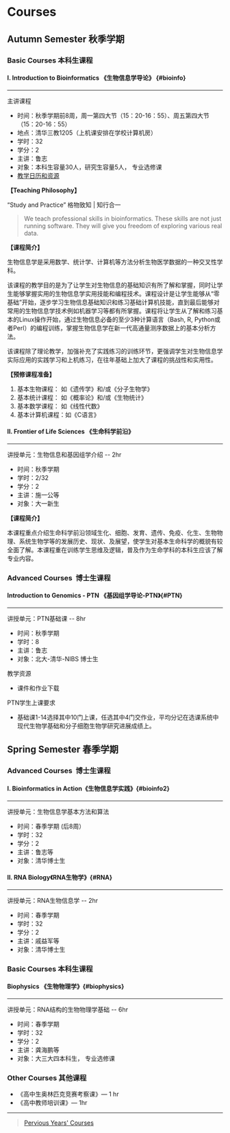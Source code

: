 # Courses 

## Autumn Semester 秋季学期 

### Basic Courses 本科生课程

#### I. Introduction to Bioinformatics 《生物信息学导论》 {#bioinfo}
---

主讲课程

-   时间：秋季学期前8周，周一第四大节（15：20-16：55）、周五第四大节（15：20-16：55）
-   地点：清华三教1205（上机课安排在学校计算机房）  
-   学时：32 
-   学分：2
-   主讲：鲁志 
-   对象：本科生容量30人，研究生容量5人， 专业选修课
-   [教学日历和资源](https://www.evernote.com/l/ABJ1_LKqbc1NAaoFohtSR0SXi2Vh3RbVNrg)


**【Teaching Philosophy】**

“Study and Practice”  格物致知 \| 知行合一 

> We teach professional skills in bioinformatics. These skills are not just running software. They will give you freedom of exploring various real data.


**【课程简介】**

生物信息学是采用数学、统计学、计算机等方法分析生物医学数据的一种交叉性学科。

该课程的教学目的是为了让学生对生物信息的基础知识有所了解和掌握，同时让学生能够掌握实用的生物信息学实用技能和编程技术。课程设计是让学生能够从“零基础”开始，逐步学习生物信息基础知识和练习基础计算机技能，直到最后能够对常用的生物信息学技术例如机器学习等都有所掌握。课程将让学生从了解和练习基本的Linux操作开始，通过生物信息必备的至少3种计算语言（Bash, R, Python或者Perl）的编程训练，掌握生物信息学在新一代高通量测序数据上的基本分析方法。

该课程除了理论教学，加强补充了实践练习的训练环节，更强调学生对生物信息学实际应用的实践学习和上机练习，在往年基础上加大了课程的挑战性和实用性。

**【预修课程准备】**

1. 基本生物课程： 如《遗传学》和/或《分子生物学》
2. 基本统计课程： 如《概率论》和/或《生物统计》
3. 基本数学课程： 如《线性代数》
4. 基本计算机课程：如《C语言》


#### II. Frontier of Life Sciences 《生命科学前沿》
---

讲授单元：生物信息和基因组学介绍 -- 2hr

-   时间：秋季学期 
-   学时：2/32 
-   学分：2
-   主讲：施一公等 
-   对象：大一新生

**【课程简介】**

本课程重点介绍生命科学前沿领域生化、细胞、发育、遗传、免疫、化生、生物物理、系统生物学等的发展历史、现状、及展望，使学生对基本生命科学的概貌有较全面了解。本课程重在训练学生思维及逻辑，普及作为生命学科的本科生应该了解专业内容。



### Advanced Courses  博士生课程

#### Introduction to Genomics - PTN 《基因组学导论-PTN》{#PTN}
---

讲授单元：PTN基础课 -- 8hr

-   时间：秋季学期
-   学时：8 
-   主讲：鲁志 
-   对象：北大-清华-NIBS 博士生

教学资源

-   课件和作业下载


PTN学生上课要求

-   基础课1-14选择其中10门上课，任选其中4门交作业，平均分记在选课系统中现代生物学基础和分子细胞生物学研究进展成绩上。




## Spring Semester 春季学期

### Advanced Courses  博士生课程

#### I. Bioinformatics in Action《生物信息学实践》{#bioinfo2}
---

讲授单元：生物信息学基本方法和算法

-   时间：春季学期 (后8周） 
-   学时：32 
-   学分：2
-   主讲：鲁志等 
-   对象：清华博士生

#### II. RNA Biology《RNA生物学》{#RNA}
---

讲授单元：RNA生物信息学 -- 2hr

-   时间：春季学期 
-   学时：32 
-   学分：2
-   主讲：戚益军等 
-   对象：清华博士生



### Basic Courses 本科生课程

#### Biophysics 《生物物理学》{#biophysics}
---

讲授单元：RNA结构的生物物理学基础 -- 6hr

-   时间：春季学期
-   学时：32 
-   学分：2
-   主讲：龚海鹏等 
-   对象：大三大四本科生， 专业选修课


### Other Courses 其他课程

* 《高中生奥林匹克竞赛考察课》— 1 hr
* 《高中教师培训课》—  1hr




--- 

> [Pervious Years' Courses](https://www.evernote.com/pub/view/luzhiustc/teaching)



